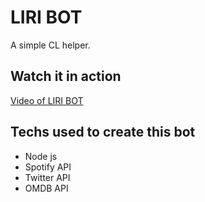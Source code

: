 # LIRI BOT 

A simple CL helper. 

## Watch it in action 

[Video of LIRI BOT](https://youtu.be/KicfeVNRKUo)

## Techs used to create this bot

* Node js 
* Spotify API 
* Twitter API 
* OMDB API 

